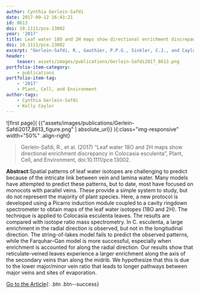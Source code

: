 ```yaml
---
author: Cynthia Gerlein-Safdi
date: 2017-09-12 16:43:21
id: 8613
doi: 10.1111/pce.13002
year: '2017'
title: Leaf water 18O and 2H maps show directional enrichment discrepancy in Colocasia esculenta
doi: 10.1111/pce.13002
excerpt: "Gerlein-Safdi, R., Gauthier, P.P.G., Sinkler, C.J., and Caylor, K.K. (2017) Leaf water 18O and 2H maps show directional enrichment discrepancy in Colocasia esculenta, Plant, Cell, and Environment, doi:10.1111/pce.13002"
header:
    teaser: assets/images/publications/Gerlein-Safdi2017_8613.png
portfolio-item-category:
    - publications
portfolio-item-tag:
    - '2017'
    - Plant, Cell, and Environment
author-tags:
    - Cynthia Gerlein-Safdi
    - Kelly Caylor
---
```


![first page]( {{"assets/images/publications/Gerlein-Safdi2017_8613_figure.png" | absolute_url}} ){:class="img-responsive" width="50%" .align-right}


> Gerlein-Safdi, R., et al. (2017) “Leaf water 18O and 2H maps show directional enrichment discrepancy in Colocasia esculenta”, Plant, Cell, and Environment, doi:10.1111/pce.13002.


**Abstract**:Spatial patterns of leaf water isotopes are challenging to predict because of the intricate link between vein and lamina water. Many models have attempted to predict these patterns, but to date, most have focused on monocots with parallel veins. These provide a simple system to study, but do not represent the majority of plant species. Here, a new protocol is developed using a Picarro induction module coupled to a cavity ringdown spectrometer to obtain maps of the leaf water isotopes (18O and 2H). The technique is applied to Colocasia esculenta leaves. The results are compared with isotope ratio mass spectrometry. In C. esculenta, a large enrichment in the radial direction is observed, but not in the longitudinal direction. The string-of-lakes model fails to predict the observed patterns, while the Farquhar–Gan model is more successful, especially when enrichment is accounted for along the radial direction. Our results show that reticulate-veined leaves experience a larger enrichment along the axis of the secondary veins than along the midrib. We hypothesize that this is due to the lower major/minor vein ratio that leads to longer pathways between major veins and sites of evaporation.


[Go to the Article](http://onlinelibrary.wiley.com/doi/10.1111/pce.13002/full){: .btn .btn--success}